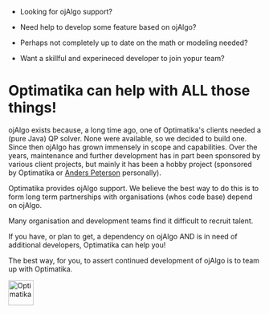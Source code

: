 - Looking for ojAlgo support?

- Need help to develop some feature based on ojAlgo?

- Perhaps not completely up to date on the math or modeling needed?

- Want a skillful and experineced developer to join yopur team?

# Optimatika can help with ALL those things!

ojAlgo exists because, a long time ago, one of Optimatika's clients needed a (pure Java) QP solver. None were available, so we decided to build one. Since then ojAlgo has grown immensely in scope and capabilities. Over the years, maintenance and further development has in part been sponsored by various client projects, but mainly it has been a hobby project (sponsored by Optimatika or [Anders Peterson](https://github.com/apete) personally).

Optimatika provides ojAlgo support. We believe the best way to do this is to form long term partnerships with organisations (whos code base) depend on ojAlgo.

Many organisation and development teams find it difficult to recruit talent.

If you have, or plan to get, a dependency on ojAlgo AND is in need of additional developers, Optimatika can help you!

The best way, for you, to assert continued development of ojAlgo is to team up with Optimatika.

[<img src="https://camo.githubusercontent.com/3ef903c4d4ddd41eebade3bd05adcde69c7d13e7e88e4d6ed729ee10963d381b/68747470733a2f2f7777772e6f7074696d6174696b612e73652f77702d636f6e74656e742f75706c6f6164732f323031392f30342f6c6f676f5f6c696767616e64655f3939613639302e706e6723333378323330" alt="Optimatika" height="50">](https://www.optimatika.se/)
